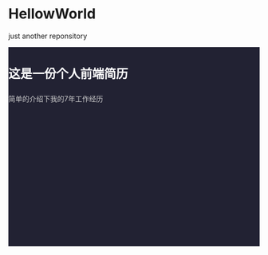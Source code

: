 # HellowWorld
just another reponsitory
<div style="width:100%; height:400px; display:block; overflow:hidden; background:#223;">
	<h3 style="color:#fff; font-size:24px;">这是一份个人前端简历</h3>
	<p style="color:#ccc; font-size:14px;">简单的介绍下我的7年工作经历</p>
</div>
